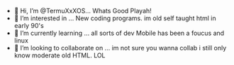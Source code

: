 - 👋 Hi, I’m @TermuXxXOS... Whats Good Playah!
- 👀 I’m interested in ... New coding programs. im old self taught html in early 90's
- 🌱 I’m currently learning ... all sorts of dev Mobile has been a foucus and linux
- 💞️ I’m looking to collaborate on ... im not sure you wanna collab i still only know moderate old HTML. LOL
